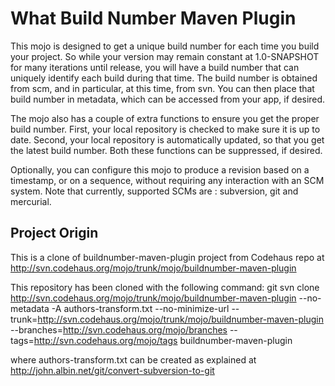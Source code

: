 What Build Number Maven Plugin
================================
This mojo is designed to get a unique build number for each time you build your project. So while your version may remain constant at 1.0-SNAPSHOT for many iterations until release, you will have a build number that can uniquely identify each build during that time. The build number is obtained from scm, and in particular, at this time, from svn. You can then place that build number in metadata, which can be accessed from your app, if desired.

The mojo also has a couple of extra functions to ensure you get the proper build number. First, your local repository is checked to make sure it is up to date. Second, your local repository is automatically updated, so that you get the latest build number. Both these functions can be suppressed, if desired.

Optionally, you can configure this mojo to produce a revision based on a timestamp, or on a sequence, without requiring any interaction with an SCM system. Note that currently, supported SCMs are : subversion, git and mercurial.

Project Origin
----------------
This is a clone of buildnumber-maven-plugin project from Codehaus repo at http://svn.codehaus.org/mojo/trunk/mojo/buildnumber-maven-plugin

This repository has been cloned with the following command:
	git svn clone http://svn.codehaus.org/mojo/trunk/mojo/buildnumber-maven-plugin --no-metadata -A authors-transform.txt --no-minimize-url --trunk=http://svn.codehaus.org/mojo/trunk/mojo/buildnumber-maven-plugin --branches=http://svn.codehaus.org/mojo/branches --tags=http://svn.codehaus.org/mojo/tags buildnumber-maven-plugin

where authors-transform.txt can be created as explained at http://john.albin.net/git/convert-subversion-to-git

